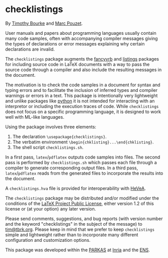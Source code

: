 checklistings
=============

By [Timothy Bourke](http://www.tbrk.org)
and [Marc Pouzet](http://www.di.ens.fr/~pouzet).

User manuals and papers about programming languages usually contain many 
code samples, often with accompanying compiler messages giving the types 
of declarations or error messages explaining why certain declarations are 
invalid.

The `checklistings` package augments the
[fancyvrb](http://www.ctan.org/pkg/fancyvrb) and
[listings](http://www.ctan.org/pkg/listings) packages for including source
code in LaTeX documents with a way to pass the source code through a
compiler and also include the resulting messages in the document.

The motivation is to check the code samples in a document for syntax and
typing errors and to facilitate the inclusion of inferred types and compiler
warnings or errors in a text. This package is intentionally very lightweight
and unlike packages like [python](http://www.ctan.org/pkg/python) it is not
intended for interacting with an interpretor or including the execution
traces of code. While `checklistings` does not focus on a specific
programming language, it is designed to work well with ML-like languages.

Using the package involves three elements:

1. The declaration `\usepackage{checklistings}`.
2. The verbatim environment `\begin{chklisting}...\end{chklisting}`.
3. The shell script `checklistings.sh`.

In a first pass, `latex`/`pdflatex` outputs code samples into files.
The second pass is performed by `checklistings.sh` which passes each file
through a compiler to generate corresponding output files.
In a third pass, `latex`/`pdflatex` reads from the generated files to
incorporate the results into the document.

A `checklistings.hva` file is provided for interoperability with
[HeVeA](http://hevea.inria.fr).

The `checklistings` package may be distributed and/or modified under the
conditions of the
[LaTeX Project Public License](http://www.latex-project.org/lppl.txt),
either version 1.2 of this license or (at your option) any later version.

Please send comments, suggestions, and bug reports (with version number and
the keyword "checklistings" in the subject of the message) to
<tim@tbrk.org>. Please keep in mind that we prefer to keep `checklistings`
simple and lightweight rather than to incorporate many different
configuration and customization options.

This package was developed within the
[PARKAS](http://www.di.ens.fr/ParkasTeam.html) at
[Inria](http://www.inria.fr) and the [ENS](http://www.di.ens.fr).

